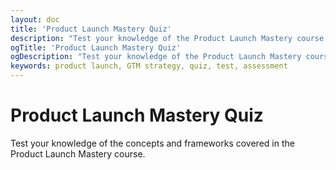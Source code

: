 ```yaml
---
layout: doc
title: 'Product Launch Mastery Quiz'
description: "Test your knowledge of the Product Launch Mastery course."
ogTitle: 'Product Launch Mastery Quiz'
ogDescription: "Test your knowledge of the Product Launch Mastery course."
keywords: product launch, GTM strategy, quiz, test, assessment
---
```


<script setup>
import ProductLaunchMasteryQuiz from '../../components/course-elements/quiz/ProductLaunchMasteryQuiz.vue'
</script>

# Product Launch Mastery Quiz

Test your knowledge of the concepts and frameworks covered in the Product Launch Mastery course.

<ProductLaunchMasteryQuiz />
